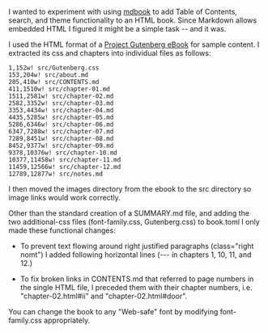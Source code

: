 I wanted to experiment with using [mdbook](https://github.com/rust-lang/mdBook)
to add Table of Contents, search, and theme functionality to an HTML book. Since
Markdown allows embedded HTML I figured it might be a simple task -- and it was.

I used the HTML format of a 
[Project Gutenberg eBook](https://www.gutenberg.org/ebooks/48320)
for sample content. I extracted its css and chapters into individual files as
follows:

```
1,152w! src/Gutenberg.css
153,204w! src/about.md
205,410w! src/CONTENTS.md
411,1510w! src/chapter-01.md
1511,2581w! src/chapter-02.md
2582,3352w! src/chapter-03.md
3353,4434w! src/chapter-04.md
4435,5285w! src/chapter-05.md
5286,6346w! src/chapter-06.md
6347,7288w! src/chapter-07.md
7289,8451w! src/chapter-08.md
8452,9377w! src/chapter-09.md
9378,10376w! src/chapter-10.md
10377,11458w! src/chapter-11.md
11459,12566w! src/chapter-12.md
12789,12877w! src/notes.md
```
I then moved the images directory from the ebook to the src directory so
image links would work correctly.

Other than the standard creation of a SUMMARY.md file, and adding the two
additional-css files (font-family.css, Gutenberg.css) to book.toml
I only made these functional changes:

* To prevent text flowing around right justified paragraphs
(class="right nomt") I added following horizontal lines (--- in
chapters 1, 10, 11, and 12.)

* To fix broken links in CONTENTS.md that referred to page numbers
in the single HTML file, I preceded them with their chapter numbers,
i.e.  "chapter-02.html#ii" and "chapter-02.html#door".

You can change the book to any "Web-safe" font by modifying font-family.css
appropriately.

